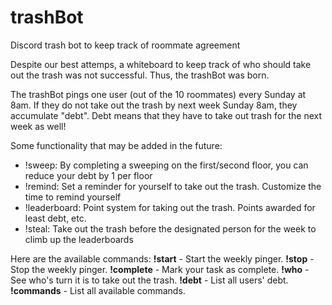 # trashBot
Discord trash bot to keep track of roommate agreement

Despite our best attemps, a whiteboard to keep track of who should take out the trash was not successful. Thus, the trashBot was born.

The trashBot pings one user (out of the 10 roommates) every Sunday at 8am. If they do not take out the trash by next week Sunday 8am, they accumulate "debt". Debt means that they have to take out trash for the next week as well!

Some functionality that may be added in the future:
- !sweep: By completing a sweeping on the first/second floor, you can reduce your debt by 1 per floor
- !remind: Set a reminder for yourself to take out the trash. Customize the time to remind yourself
- !leaderboard: Point system for taking out the trash. Points awarded for least debt, etc.
- !steal: Take out the trash before the designated person for the week to climb up the leaderboards

Here are the available commands:
    **!start** - Start the weekly pinger.
    **!stop** - Stop the weekly pinger.
    **!complete** - Mark your task as complete.
    **!who** - See who's turn it is to take out the trash.
    **!debt** - List all users' debt.
    **!commands** - List all available commands.
